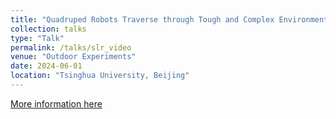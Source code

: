 ```yaml
---
title: "Quadruped Robots Traverse through Tough and Complex Environments"
collection: talks
type: "Talk"
permalink: /talks/slr_video
venue: "Outdoor Experiments"
date: 2024-06-01
location: "Tsinghua University, Beijing"
---
```


[More information here](https://11chens.github.io/SLR/)
